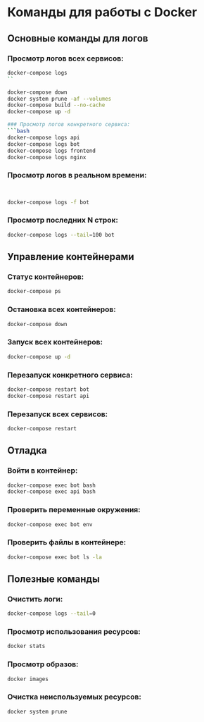 # Команды для работы с Docker

## Основные команды для логов

### Просмотр логов всех сервисов:
```bash
docker-compose logs
``

docker-compose down
docker system prune -af --volumes
docker-compose build --no-cache
docker-compose up -d

### Просмотр логов конкретного сервиса:
```bash
docker-compose logs api
docker-compose logs bot
docker-compose logs frontend
docker-compose logs nginx
```

### Просмотр логов в реальном времени:
```bash


docker-compose logs -f bot
```

### Просмотр последних N строк:
```bash
docker-compose logs --tail=100 bot
```

## Управление контейнерами

### Статус контейнеров:
```bash
docker-compose ps
```

### Остановка всех контейнеров:
```bash
docker-compose down
```

### Запуск всех контейнеров:
```bash
docker-compose up -d
```

### Перезапуск конкретного сервиса:
```bash
docker-compose restart bot
docker-compose restart api
```

### Перезапуск всех сервисов:
```bash
docker-compose restart
```

## Отладка

### Войти в контейнер:
```bash
docker-compose exec bot bash
docker-compose exec api bash
```

### Проверить переменные окружения:
```bash
docker-compose exec bot env
```

### Проверить файлы в контейнере:
```bash
docker-compose exec bot ls -la
```

## Полезные команды

### Очистить логи:
```bash
docker-compose logs --tail=0
```

### Просмотр использования ресурсов:
```bash
docker stats
```

### Просмотр образов:
```bash
docker images
```

### Очистка неиспользуемых ресурсов:
```bash
docker system prune
``` 